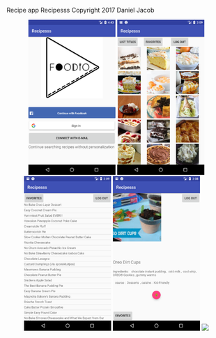Recipe app Recipesss
Copyright 2017 Daniel Jacob


<p align="center">
  <img src="/doc/download.png" width="200"/>
  <img src="/doc/gridview.png" width="200"/>
  <img src="/doc/titles.png" width="200"/>
  <img src="/doc/details.png" width="200"/>
  <img src="favorites.png" width="200"/>
</p>
